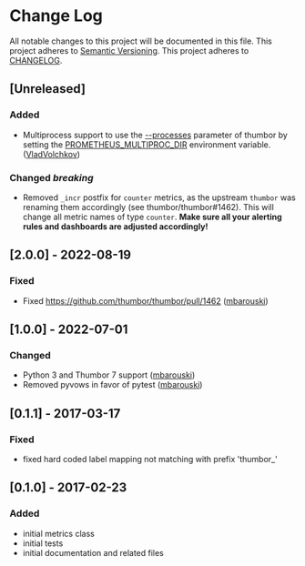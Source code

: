 # Change Log
All notable changes to this project will be documented in this file.
This project adheres to [Semantic Versioning](http://semver.org/).
This project adheres to [CHANGELOG](http://keepachangelog.com).

## [Unreleased]
### Added
- Multiprocess support to use the [--processes](https://thumbor.readthedocs.io/en/7.4.4/running.html#processes) parameter of thumbor
  by setting the [PROMETHEUS\_MULTIPROC\_DIR](https://prometheus.github.io/client_python/multiprocess/) environment variable.
  ([VladVolchkov](https://github.com/VladVolchkov))

### Changed *breaking*
- Removed `_incr` postfix for `counter` metrics, as the upstream `thumbor` was renaming them
  accordingly (see thumbor/thumbor#1462). This will change all metric names of type `counter`.
  **Make sure all your alerting rules and dashboards are adjusted accordingly!**

## [2.0.0] - 2022-08-19
### Fixed
- Fixed https://github.com/thumbor/thumbor/pull/1462 ([mbarouski](https://github.com/mbarouski))

## [1.0.0] - 2022-07-01
### Changed
- Python 3 and Thumbor 7 support ([mbarouski](https://github.com/mbarouski))
- Removed pyvows in favor of pytest ([mbarouski](https://github.com/mbarouski))

## [0.1.1] - 2017-03-17
### Fixed
- fixed hard coded label mapping not matching with prefix 'thumbor\_'

## [0.1.0] - 2017-02-23
### Added
- initial metrics class
- initial tests
- initial documentation and related files
